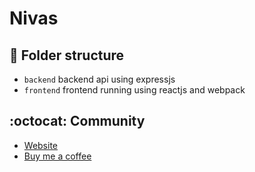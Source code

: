 # Nivas

## :open_file_folder: Folder structure

- `backend` backend api using expressjs
- `frontend` frontend running using reactjs and webpack

## :octocat: Community

- [Website](https://www.devontaereid.com/)
- [Buy me a coffee](https://www.buymeacoffee.com/devdoesit)
